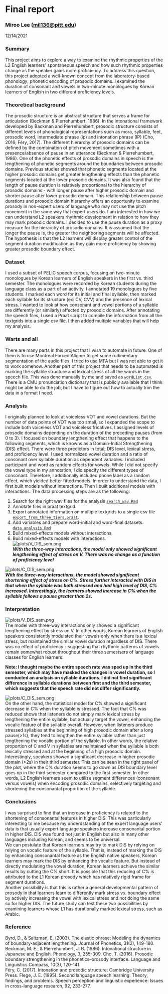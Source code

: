 Final report
================  

### Miroo Lee (mil136@pitt.edu) ###
12/14/2021


### Summary ###  
This project aims to explore a way to examine the rhythmic properties of the L2 English learners' spontaneous speech and how such rhythmic properties change as the speaker gains more proficiency. To address this question, this project adopted a well-known concept from the laboratory-based phonology; phonetic encoding of prosodic domains. I examined the duration of consonant and vowels in two-minute monologues by Korean learners of English in two different proficiency levels.  

### Theoretical background ###   
The prosodic structure is an abstract structure that serves a frame for articulation (Beckman & Pierrehumbert, 1986). In the intonational framework developed by Backman and Pierrehumbert, prosodic structure consists of different levels of phonological representations such as mora, syllable, feet, prosodic word, intermediate phrase (ip) and intonation phrase (IP) (Cho, 2016; Féry, 2017). The different hierarchy of prosodic domains can be defined by the combination of pitch movement sometimes with a presence/absence of pause in an utterance (Beckman & Pierrehumbert, 1986). One of the phonetic effects of prosodic domains in speech is the lengthening of phonetic segments around the boundaries between prosodic domains. Previous studies showed that phonetic segments located at the higher prosodic domains get greater lengthening effects than the phonetic segments located at the lower prosodic domains. It was also found that the length of pause duration is relatively proportional to the hierarchy of prosodic domains - with longer pause after higher prosodic domain and shorter pause after lower prosodic domain. This relationship between pause durations and prosodic domain hierarchy offers an opportunity to examine prosody in non-expert users of language who may not use the pitch movement in the same way that expert users do. I am interested in how we can understand L2 speakers rhythmic development in relation to how they may mark prosodic domains. I decided to use the pause duration as a proxy measure for the hierarchy of prosodic domains. It is assumed that the longer the pause is, the greater the neighboring segments will be affected. The hypothesis is that the L2 learners will display greater control of the segment duration modification as they gain more proficiency by showing greater prosodic boundary effect.  

### Dataset ###    
I used a subset of PELIC speech corpus, focusing on two-minute monologues by Korean learners of English speakers in the first vs. third semester. The monologues were recorded by Korean students during the language class as a part of an activity. I annotated 19 monologues by five students. I marked each word for its initial and final syllable, then marked each syllable for its structure (ex: CV, CVV) and the presence of lexical stress. I wanted to look at how consonant and vowel portions of a syllable are differently (or similarly) affected by prosodic domains. After annotating the speech files, I used a Praat script to compile the information from all the textgrids into a single csv file. I then added multiple variables that will help my analysis.  

### Warts and all ###  
There are many parts in this project that I wish to automate in future. One of them is to use Montreal Forced Aligner to get some rudimentary segmentation of the audio files. I tried to use MFA but I was not able to get it to work somehow. Another part of this project that needs to be automated is marking the syllable structure and lexical stress of all the words in the speech file. This was done manually by me and saved as [`wordList.csv`](wordList.csv). There is a CMU pronunciation dictionary that is publicly available that I think might be able to do the job, but I have to figure out how to actually trim the data in a format I need.      

### Analysis ###    
I originally planned to look at voiceless VOT and vowel durations. But the number of data points of VOT was too small, so I expanded the scope to include both voiceless VOT and voiceless fricatives. I assigned levels of prosodic domains depending on the duration of the preceding pauses (from 0 to 3). I focused on boundary lengthening effect that happens to the following segments, which is knowns as a Domain-Initial Strengthening (DIS) effect. There were three predictors in total; DIS level, lexical stress, and proficiency level. I used normalized vowel duration and a ratio of consonant over syllable duration as dependent variables. I included participant and word as random effects for vowels. While I did not specify the vowel type in my annotation, I did specify the different types of consonant. Therefore, I additionally included phone label as a random effect, which yielded better fitted models. In order to understand the data, I first built models without interactions. Then I built additional models with interactions. The data processing steps are as the following:  
1. Search for the right wav files for the analysis [`search_wav.Rmd`](search_wav.Rmd)  
2. Annotate files in praat textgrid.  
3. Export annotated information on multiple textgrids to a single csv file [`export_from_three_tiers.praat`](export_from_three_tiers.praat).  
4. Add variables and prepare word-initial and word-final datasets. [`data_analysis.Rmd`](data_analysis.Rmd)  
5. Build mixed-effects models without interactions.  
6. Build mixed-effects models with interactions.  
![plots/V_DIS_sem.png](plots/V_DIS_sem.png)  
***With the three-way interactions, the model only showed significant lengthening effect of stress on V. There was no change as a function of proficiency level*** 

![plots/C_DIS_sem.png](plots/C_DIS_sem.png)  
***With the three-way interactions, the model showed significant shortening effect of stress on C%. Stress further interacted with DIS in that when the syllable was both stressed and had high level of DIS, C% increased. Interestingly, the learners showed increase in C% when the syllable follows a pause greater than 2s.***  


### Interpretation ###    
![plots/V_DIS_sem.png](plots/V_DIS_sem.png)  
The model with three-way interactions only showed a significant lengthening effect by stress on V. In other words, Korean learners of English speakers consistently modulated their vowels only when there is a lexical stress, but maintained the similar vowel duration regardless of DIS. There was no effect of proficiency - suggesting that rhythmic patterns of vowels remain somewhat robust throughout their three semestsers of language classes for English learners.  
  
  
**Note: I thought maybe the entire speech rate was sped up in the third semester, which may have masked the changes in vowel duration, so I conducted an analysis on syllable durations. I did not find significant difference in syllable durations between first and the third semester, which suggests that the speech rate did not differ significantly.**


![plots/C_DIS_sem.png](plots/C_DIS_sem.png)  
On the other hand, the statistical model for C% showed a significant decrease in C% when the syllable is stressed. The fact that C% was reduced shows that listeners do not simply mark lexical stress by lengthening the entire syllable, but actually target the vowel, enhancing the vocalic feature of the syllable overall. However, when listeners produce stressed syllables at the beginning of high prosodic domain after a long pause(>1s), they tend to lengthen the entire syllable rather than just lengthening the vocalic portion of the syllable. In other words, the relative proportion of C and V in syllables are maintained when the syllable is both lexically stressed and at the beginning of a high prosodic domain. Interestingly, speakers showed a significant decrease in higher prosodic domain (>2s) in their third semester. This can be seen in the right panel of the plot, where the C% duration seems to go down as DIS boundary level goes up in the third semester compared to the first semester. In other words, L2 English learners seem to utilize segment differences (consonant versus vowels) when encoding prosodic domains, selectively targeting and shortening the consonantal proportion of the syllable.  

### Conclusions ###  
I was surprised to find that an increase in proficiency is related to the shortening of consonantal features in higher DIS. This was particularly interesting to me because my underdstanding of the expert language users' data is that usually expert language speakers increase consonantal portion in higher DIS. DIS was found not just in English but also in many other languages including Korean, and seems to be universal.  
We can postulate that Korean learners may try to mark DIS by relying on relying on vocalic feature of the syllable. That is, instead of marking the DIS by enhancing consonantal feature as the English native speakers, Korean learners may mark the DIS by enhancing the vocalic feature. But instead of directly modulating the vowel duration, Korean learners achieve the similar results by cutting the C% short. It is possible that this reducing of C% is attributed to the L1 Korean prosody which has relatively rigid frame for segment durations.  
Another possibility is that this is rather a general developmental pattern of prosody in that learners learn to differently mark stress vs. boundary effect by actively increasing the vowel with lexical stress and not doing the same so for higher DIS. 
The future study can test these two possibilities by examining learners whose L1 has durationally marked lexical stress, such as Arabic.  

### Reference ###  
Byrd, D., & Saltzman, E. (2003). The elastic phrase: Modeling the dynamics of boundary-adjacent lengthening. Journal of Phonetics, 31(2), 149-180.   
Beckman, M. E., & Pierrehumbert, J. B. (1986). Intonational structure in Japanese and English. Phonology, 3, 255-309. 
Cho, T. (2016). Prosodic boundary strengthening in the phonetics–prosody interface. Language and Linguistics Compass, 10(3), 120-141.  
Féry, C. (2017). Intonation and prosodic structure: Cambridge University Press.
Flege, J. E. (1995). Second language speech learning: Theory, findings, and problems. Speech perception and linguistic experience: Issues in cross-language research, 92, 233-277. 
